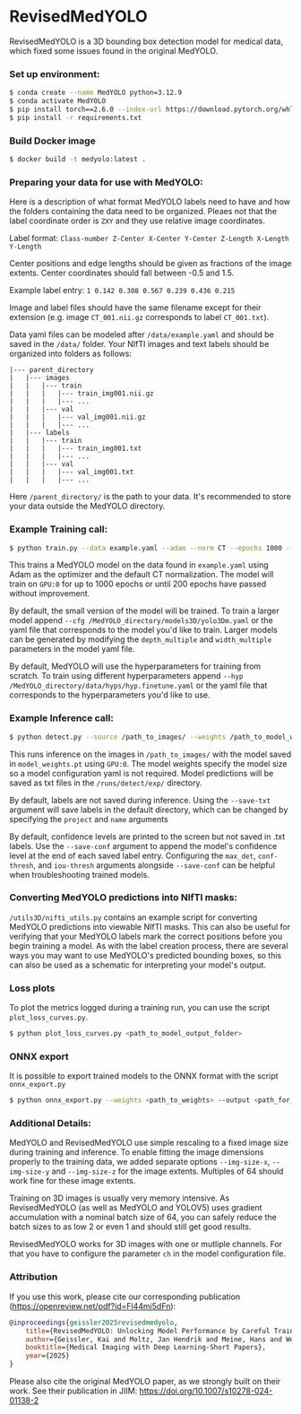 # RevisedMedYOLO

RevisedMedYOLO is a 3D bounding box detection model for medical data, which fixed some issues found in the original MedYOLO.

### Set up environment:

```bash
$ conda create --name MedYOLO python=3.12.9
$ conda activate MedYOLO
$ pip install torch==2.6.0 --index-url https://download.pytorch.org/whl/cu118
$ pip install -r requirements.txt
```

### Build Docker image

```bash
$ docker build -t medyolo:latest .
```

### Preparing your data for use with MedYOLO:

Here is a description of what format MedYOLO labels need to have and how the folders containing the data need to be organized. Pleaes not that the label coordinate order is `ZXY` and they use relative image coordinates.

Label format: `Class-number Z-Center X-Center Y-Center Z-Length X-Length Y-Length`

Center positions and edge lengths should be given as fractions of the image extents.
Center coordinates should fall between -0.5 and 1.5.

Example label entry: `1 0.142 0.308 0.567 0.239 0.436 0.215`

Image and label files should have the same filename except for their extension (e.g. image `CT_001.nii.gz` corresponds to label `CT_001.txt`).

Data yaml files can be modeled after `/data/example.yaml` and should be saved in the `/data/` folder.
Your NIfTI images and text labels should be organized into folders as follows:

```
|--- parent_directory
|   |--- images
|   |   |--- train
|   |   |   |--- train_img001.nii.gz
|   |   |   |--- ...
|   |   |--- val
|   |   |   |--- val_img001.nii.gz
|   |   |   |--- ...
|   |--- labels
|   |   |--- train
|   |   |   |--- train_img001.txt
|   |   |   |--- ...
|   |   |--- val
|   |   |   |--- val_img001.txt
|   |   |   |--- ...
```

Here `/parent_directory/` is the path to your data.
It's recommended to store your data outside the MedYOLO directory.

### Example Training call:

```bash
$ python train.py --data example.yaml --adam --norm CT --epochs 1000 --patience 200 --device 0
```

This trains a MedYOLO model on the data found in `example.yaml` using Adam as the optimizer and the default CT normalization.
The model will train on `GPU:0` for up to 1000 epochs or until 200 epochs have passed without improvement.

By default, the small version of the model will be trained.
To train a larger model append `--cfg /MedYOLO_directory/models3D/yolo3Dm.yaml` or the yaml file that corresponds to the model you'd like to train.
Larger models can be generated by modifying the `depth_multiple` and `width_multiple` parameters in the model yaml file.

By default, MedYOLO will use the hyperparameters for training from scratch.
To train using different hyperparameters append `--hyp /MedYOLO_directory/data/hyps/hyp.finetune.yaml` or the yaml file that corresponds to the hyperparameters you'd like to use.

### Example Inference call:

```bash
$ python detect.py --source /path_to_images/ --weights /path_to_model_weights/model_weights.pt --device 0 --save-txt
```

This runs inference on the images in `/path_to_images/` with the model saved in `model_weights.pt` using `GPU:0`.
The model weights specify the model size so a model configuration yaml is not required.
Model predictions will be saved as txt files in the `/runs/detect/exp/` directory.

By default, labels are not saved during inference.
Using the `--save-txt` argument will save labels in the default directory, which can be changed by specifying the `project` and `name` arguments

By default, confidence levels are printed to the screen but not saved in .txt labels.
Use the `--save-conf` argument to append the model's confidence level at the end of each saved label entry.
Configuring the `max_det`, `conf-thresh`, and `iou-thresh` arguments alongside `--save-conf` can be helpful when troubleshooting trained models.

### Converting MedYOLO predictions into NIfTI masks:

`/utils3D/nifti_utils.py` contains an example script for converting MedYOLO predictions into viewable NIfTI masks.
This can also be useful for verifying that your MedYOLO labels mark the correct positions before you begin training a model.
As with the label creation process, there are several ways you may want to use MedYOLO's predicted bounding boxes, so this can also be used as a schematic for interpreting your model's output.

### Loss plots

To plot the metrics logged during a training run, you can use the script `plot_loss_curves.py`.

```bash
$ python plot_loss_curves.py <path_to_model_output_folder>
```

### ONNX export

It is possible to export trained models to the ONNX format with the script `onnx_export.py`

```bash
$ python onnx_export.py --weights <path_to_weights> --output <path_for_onnx_model> --img-size-x 256 --img-size-y 256 --img-size-z 256 --input-channels 2
```


### Additional Details:

MedYOLO and RevisedMedYOLO use simple rescaling to a fixed image size during training and inference. To enable fitting the image dimensions properly to the training data, we added separate options `--img-size-x`, `--img-size-y` and `--img-size-z` for the image extents. Multiples of 64 should work fine for these image extents.

Training on 3D images is usually very memory intensive. As RevisedMedYOLO (as well as MedYOLO and YOLOV5) uses gradient accumulation with a nominal batch size of 64, you can safely reduce the batch sizes to as low 2 or even 1 and should still get good results.

RevisedMedYOLO works for 3D images with one or mutliple channels. For that you have to configure the parameter `ch` in the model configuration file. 

### Attribution

If you use this work, please cite our corresponding publication (https://openreview.net/pdf?id=Fl44mi5dFn):

```bibtex
@inproceedings{geissler2025revisedmedyolo,
    title={RevisedMedYOLO: Unlocking Model Performance by Careful Training Code Inspection},
    author={Geissler, Kai and Moltz, Jan Hendrik and Meine, Hans and Wenzel, Markus},
    booktitle={Medical Imaging with Deep Learning-Short Papers},
    year={2025}
}
```

Please also cite the original MedYOLO paper, as we strongly built on their work. See their publication in JIIM: https://doi.org/10.1007/s10278-024-01138-2

